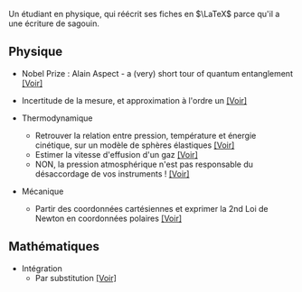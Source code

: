 Un étudiant en physique, qui réécrit ses fiches en $\LaTeX$ parce qu'il a une écriture de sagouin.

## Physique

- Nobel Prize : Alain Aspect - a (very) short tour of quantum entanglement [[Voir]](https://github.com/atomicwelding/fiches/blob/master/phys/nobel_prize_alain_aspect.pdf)

- Incertitude de la mesure, et approximation à l'ordre un [[Voir]](https://github.com/atomicwelding/fiches/blob/master/phys/incertitude_mesure.pdf)

- Thermodynamique
    - Retrouver la relation entre pression, température et énergie cinétique, sur un modèle de sphères élastiques [[Voir]](https://github.com/atomicwelding/fiches/blob/master/thermodynamique/modele_gas_echelle_microscopique.pdf)
    - Estimer la vitesse d'effusion d'un gaz [[Voir]](https://github.com/atomicwelding/fiches/blob/master/thermodynamique/vitesse_effusion.pdf)
    - NON, la pression atmosphérique n'est pas responsable du désaccordage de vos instruments ! [[Voir]](https://github.com/atomicwelding/fiches/blob/master/thermodynamique/cornemuse_pression_adiabatique.pdf)

- Mécanique
    - Partir des coordonnées cartésiennes et exprimer la 2nd Loi de Newton en coordonnées polaires [[Voir]](https://github.com/atomicwelding/fiches/blob/master/mecanique/coord_cartesienne_polaire.pdf) 


## Mathématiques
- Intégration
    - Par substitution [[Voir]](https://github.com/atomicwelding/fiches/blob/master/maths/integration_substitution.pdf)
